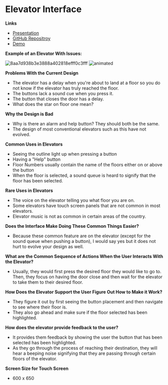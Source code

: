 # Elevator Interface

**Links**
- [Presentation](https://hsaeed20.github.io/Elevator_Interface/)
- [GitHub Repositroy](https://github.com/hsaeed20/Elevator_Interface)
- [Demo](https://hsaeed20.github.io/Elevator_Interface/Haroon's_Elevator_Interface/)

**Example of an Elevator With Issues:**


![8aa7d938b3e3888a402818efff0c3fff](https://user-images.githubusercontent.com/44040174/65103112-d005bb80-d992-11e9-8de1-4a1b387213c4.jpg)
![animated](https://user-images.githubusercontent.com/44040174/65102880-1f97b780-d992-11e9-8108-982cd6f3a177.GIF)

**Problems With the Current Design**
- The elevator has a delay when you're about to land at a floor so you do not know if the elevator has truly reached the floor. 
- The buttons lack a sound cue when you press it. 
- The button that closes the door has a delay.
- What does the star on floor one mean?

**Why the Design is Bad**
- Why is there an alarm and help button? They should both be the same.
- The design of most conventional elevators such as this have not evolved. 

**Common Uses in Elevators**
- Seeing the outline light up when pressing a button
- Having a "Help" button
- Floor Numbers usually contain the name of the floors either on or above the button
- When the floor is selected, a sound queue is heard to signify that the floor has been selected. 

**Rare Uses in Elevators**
- The voice on the elevator telling you what floor you are on.
- Some elevators have touch screen panels that are not common in most elevators.
- Elevator music is not as common in certain areas of the country. 

**Does the Interface Make Doing These Common Things Easier?** 
- Because these common feature are on the elevator (except for the sound queue when pushing a button), I would say yes but it does not hurt to evolve your design as well. 

**What are the Common Sequence of Actions When the User Interacts With the Elevator?**
- Usually, they would first press the desired floor they would like to go to. Then, they focus on having the door close and then wait for the elevator to take them to their desired floor. 

**How Does the Elevator Support the User Figure Out How to Make it Work?**
- They figure it out by first seeing the button placement and then navigate to see where their floor is.
- They also go ahead and make sure if the floor selected has been highlighted. 

**How does the elevator provide feedback to the user?**
- It provides them feedback by showing the user the button that has been selected has been highlighted. 
- As they go through the process of reaching their destination, they will hear a beeping noise signifying that they are passing through certain floors of the elevator.  

**Screen Size for Touch Screen**
-  600 x 650
